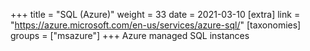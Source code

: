 +++
title = "SQL (Azure)"
weight = 33
date = 2021-03-10
[extra]
link = "https://azure.microsoft.com/en-us/services/azure-sql/"
[taxonomies]
groups = ["msazure"]
+++
Azure managed SQL instances

